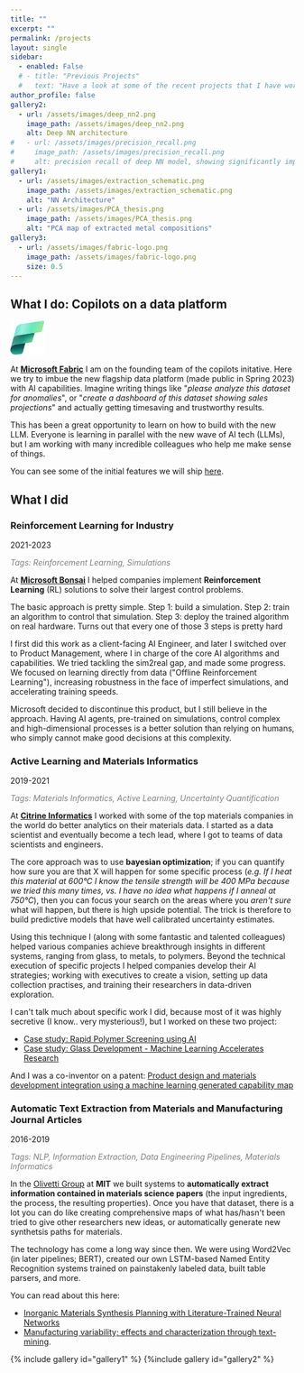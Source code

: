 ```yaml
---
title: ""
excerpt: ""
permalink: /projects
layout: single
sidebar:
  - enabled: False
  # - title: "Previous Projects"
  #   text: "Have a look at some of the recent projects that I have worked on.  "
author_profile: false
gallery2:
  - url: /assets/images/deep_nn2.png
    image_path: /assets/images/deep_nn2.png
    alt: Deep NN architecture
#   - url: /assets/images/precision_recall.png
#     image_path: /assets/images/precision_recall.png
#     alt: precision recall of deep NN model, showing significantly improved permance over baselines.
gallery1:
  - url: /assets/images/extraction_schematic.png
    image_path: /assets/images/extraction_schematic.png
    alt: "NN Architecture"
  - url: /assets/images/PCA_thesis.png
    image_path: /assets/images/PCA_thesis.png
    alt: "PCA map of extracted metal compositions"
gallery3:
  - url: /assets/images/fabric-logo.png
    image_path: /assets/images/fabric-logo.png
    size: 0.5
---
```


## What I do: Copilots on a data platform

<img src="/assets/images/fabric-logo.png" alt="Fabric" width="60">

At **[Microsoft Fabric](https://www.microsoft.com/en-us/microsoft-fabric)** I am on the founding team of the copilots initative. Here we try to imbue the new flagship data platform (made public in Spring 2023) with AI capabilities. Imagine writing things like "*please analyze this dataset for anomalies*", or "*create a dashboard of this dataset showing sales projections*" and actually getting timesaving and trustworthy results. 

This has been a great opportunity to learn on how to build with the new LLM. Everyone is learning in parallel with the new wave of AI tech (LLMs), but I am working with many incredible colleagues who help me make sense of things.

You can see some of the initial features we will ship [here](https://youtu.be/jt6oq2CjaiA?t=338). 


## What I did
### Reinforcement Learning for Industry
2021-2023
<p font-size=1px><i><font color = 'grey' > Tags: Reinforcement Learning, Simulations</font></i></p>

At **[Microsoft Bonsai](https://www.microsoft.com/en-us/ai/autonomous-systems-project-bonsai)** I helped companies implement **Reinforcement Learning** (RL) solutions to solve their largest control problems. 

The basic approach is pretty simple. Step 1: build a simulation. Step 2: train an algorithm to control that simulation. Step 3: deploy the trained algorithm on real hardware. Turns out that every one of those 3 steps is pretty hard

I first did this work as a client-facing AI Engineer, and later I switched over to Product Management, where I in charge of the core AI algorithms and capabilities. We tried tackling the sim2real gap, and made some progress. We focused on learning directly from data ("Offline Reinforcement Learning"), increasing robustness in the face of imperfect simulations, and accelerating training speeds. 

Microsoft decided to discontinue this product, but I still believe in the approach. Having AI agents, pre-trained on simulations, control complex and high-dimensional processes is a better solution than relying on humans, who simply cannot make good decisions at this complexity. 

### Active Learning and Materials Informatics
2019-2021
<p font-size=1px><i><font color = 'grey' > Tags: Materials Informatics, Active Learning, Uncertainty Quantification</font></i></p>

At **[Citrine Informatics](https://citrine.io/)** I worked with some of the top materials companies in the world do better analytics on their materials data. I started as a data scientist and eventually become a tech lead, where I got to teams of data scientists and engineers. 

The core approach was to use **bayesian optimization**; if you can quantify how sure you are that X will happen for some specific process (*e.g. If I heat this material at 600°C I know the tensile strength will be 400 MPa because we tried this many times, vs. I have no idea what happens if I anneal at 750°C*), then you can focus your search on the areas where you *aren't sure* what will happen, but there is high upside potential. The trick is therefore to build predictive models that have well calibrated uncertainty estimates. 

Using this technique I (along with some fantastic and talented colleagues) helped various companies achieve breakthrough insights in different systems, ranging from glass, to metals, to polymers. Beyond the technical execution of specific projects I helped companies develop their AI strategies; working with executives to create a vision, setting up data collection practises, and training their researchers in data-driven exploration.

I can't talk much about specific work I did, because most of it was highly secretive (I know.. very mysterious!), but I worked on these two project:
- [Case study: Rapid Polymer Screening using AI](https://citrine.io/wp-content/uploads/2022/03/Rapid-Polymer-Screening-Using-AI.pdf)
- [Case study: Glass Development - Machine Learning Accelerates Research](https://citrine.io/wp-content/uploads/2021/04/Case-Study-Glass-Development.pdf)

And I was a co-inventor on a patent:
[ Product design and materials development integration using a machine learning generated capability map ](https://patents.google.com/patent/US11004037B1/en)


### Automatic Text Extraction from Materials and Manufacturing Journal Articles
2016-2019

<p font-size=1px><i><font color = 'grey' > Tags: NLP, Information Extraction, Data Engineering Pipelines, Materials Informatics</font></i></p>

In the [Olivetti Group](https://olivetti.mit.edu/) at **MIT** we built systems to **automatically extract information contained in materials science papers** (the input ingredients, the process, the resulting properties). Once you have that dataset, there is a lot you can do like creating comprehensive maps of what has/hasn't been tried to give other researchers new ideas, or automatically generate new synthetsis paths for materials. 

The technology has come a long way since then. We were using Word2Vec (in later pipelines; BERT), created our own LSTM-based Named Entity Recognition systems trained on painstakenly labeled data, built table parsers, and more. 

You can read about this here: 
- [Inorganic Materials Synthesis Planning with Literature-Trained Neural Networks](https://pubs.acs.org/doi/abs/10.1021/acs.jcim.9b00995) 
- [Manufacturing variability; effects and characterization through text-mining](https://dspace.mit.edu/handle/1721.1/122216?show=full). 

{% include gallery id="gallery1" %}
{%include gallery id="gallery2" %}